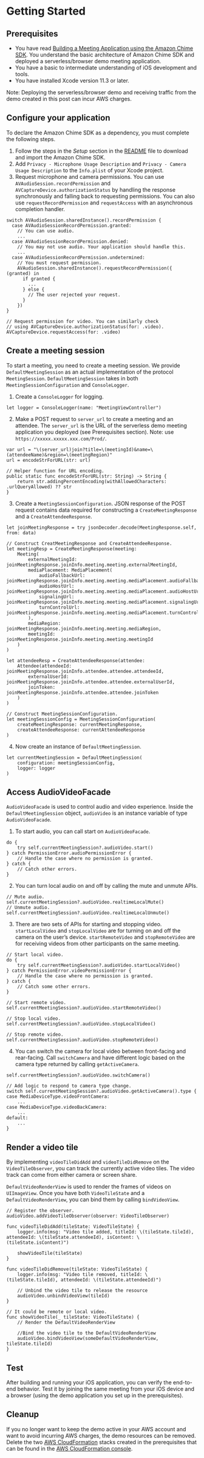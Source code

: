 # Getting Started

## Prerequisites

* You have read [Building a Meeting Application using the Amazon Chime SDK](https://aws.amazon.com/blogs/business-productivity/building-a-meeting-application-using-the-amazon-chime-sdk/). You understand the basic architecture of Amazon Chime SDK and deployed a serverless/browser demo meeting application.
* You have a basic to intermediate understanding of iOS development and tools.
* You have installed Xcode version 11.3 or later.

Note: Deploying the serverless/browser demo and receiving traffic from the demo created in this post can incur AWS charges.

## Configure your application

To declare the Amazon Chime SDK as a dependency, you must complete the following steps.

1. Follow the steps in the *Setup* section in the [README](https://github.com/aws/amazon-chime-sdk-ios/blob/master/README.md) file to download and import the Amazon Chime SDK.
2. Add `Privacy - Microphone Usage Description` and `Privacy - Camera Usage Description` to the `Info.plist` of your Xcode project.
3. Request microphone and camera permissions. You can use `AVAudioSession.recordPermission` and `AVCaptureDevice.authorizationStatus` by handling the response synchronously and falling back to requesting permissions. You can also use `requestRecordPermission` and `requestAccess` with an asynchronous completion handler.
```
switch AVAudioSession.sharedInstance().recordPermission {
  case AVAudioSessionRecordPermission.granted:
    // You can use audio.
    ...
  case AVAudioSessionRecordPermission.denied:
    // You may not use audio. Your application should handle this.
    ...
  case AVAudioSessionRecordPermission.undetermined:
    // You must request permission.
    AVAudioSession.sharedInstance().requestRecordPermission({ (granted) in
      if granted {
        ...
      } else {
        // The user rejected your request.
      }
    })
}

// Request permission for video. You can similarly check
// using AVCaptureDevice.authorizationStatus(for: .video).
AVCaptureDevice.requestAccess(for: .video)
```

## Create a meeting session

To start a meeting, you need to create a meeting session. We provide `DefaultMeetingSession` as an actual implementation of the protocol `MeetingSession`. `DefaultMeetingSession` takes in both `MeetingSessionConfiguration` and `ConsoleLogger`.

1. Create a `ConsoleLogger` for logging.
```
let logger = ConsoleLogger(name: "MeetingViewController")
```
2. Make a POST request to `server_url` to create a meeting and an attendee. The `server_url` is the URL of the serverless demo meeting application you deployed (see Prerequisites section).
Note: use `https://xxxxx.xxxxx.xxx.com/Prod/`.
```
var url = "\(server_url)join?title=\(meetingId)&name=\(attendeeName)&region=\(meetingRegion)"
url = encodeStrForURL(str: url)

// Helper function for URL encoding.
public static func encodeStrForURL(str: String) -> String {
    return str.addingPercentEncoding(withAllowedCharacters: .urlQueryAllowed) ?? str
}
```
3. Create a `MeetingSessionConfiguration`. JSON response of the POST request contains data required for constructing a `CreateMeetingResponse` and a `CreateAttendeeResponse`.
```
let joinMeetingResponse = try jsonDecoder.decode(MeetingResponse.self, from: data)

// Construct CreatMeetingResponse and CreateAttendeeResponse.
let meetingResp = CreateMeetingResponse(meeting:
    Meeting(
        externalMeetingId: joinMeetingResponse.joinInfo.meeting.meeting.externalMeetingId,
        mediaPlacement: MediaPlacement(
            audioFallbackUrl: joinMeetingResponse.joinInfo.meeting.meeting.mediaPlacement.audioFallbackUrl,
            audioHostUrl: joinMeetingResponse.joinInfo.meeting.meeting.mediaPlacement.audioHostUrl,
            signalingUrl: joinMeetingResponse.joinInfo.meeting.meeting.mediaPlacement.signalingUrl,
            turnControlUrl: joinMeetingResponse.joinInfo.meeting.meeting.mediaPlacement.turnControlUrl
        ),
        mediaRegion: joinMeetingResponse.joinInfo.meeting.meeting.mediaRegion,
        meetingId: joinMeetingResponse.joinInfo.meeting.meeting.meetingId
    )
)

let attendeeResp = CreateAttendeeResponse(attendee:
    Attendee(attendeeId: joinMeetingResponse.joinInfo.attendee.attendee.attendeeId,
        externalUserId: joinMeetingResponse.joinInfo.attendee.attendee.externalUserId,
        joinToken: joinMeetingResponse.joinInfo.attendee.attendee.joinToken
    )
)

// Construct MeetingSessionConfiguration.
let meetingSessionConfig = MeetingSessionConfiguration(
    createMeetingResponse: currentMeetingResponse,
    createAttendeeResponse: currentAttendeeResponse
)
```
4. Now create an instance of `DefaultMeetingSession`.
```
let currentMeetingSession = DefaultMeetingSession(
    configuration: meetingSessionConfig,
    logger: logger
)
```

## Access AudioVideoFacade

`AudioVideoFacade` is used to control audio and video experience. Inside the `DefaultMeetingSession` object, `audioVideo` is an instance variable of type `AudioVideoFacade`.

1. To start audio, you can call start on `AudioVideoFacade`.
```
do {
    try self.currentMeetingSession?.audioVideo.start()
} catch PermissionError.audioPermissionError {
    // Handle the case where no permission is granted.
} catch {
    // Catch other errors.
}
```
2. You can turn local audio on and off by calling the mute and unmute APIs.
```
// Mute audio.
self.currentMeetingSession?.audioVideo.realtimeLocalMute()
// Unmute audio.
self.currentMeetingSession?.audioVideo.realtimeLocalUnmute()
```
3. There are two sets of APIs for starting and stopping video. `startLocalVideo` and `stopLocalVideo` are for turning on and off the camera on the user’s device. `startRemoteVideo` and `stopRemoteVideo` are for receiving videos from other participants on the same meeting.
```
// Start local video.
do {
    try self.currentMeetingSession?.audioVideo.startLocalVideo()
} catch PermissionError.videoPermissionError {
    // Handle the case where no permission is granted.
} catch {
    // Catch some other errors.
}

// Start remote video.
self.currentMeetingSession?.audioVideo.startRemoteVideo()

// Stop local video.
self.currentMeetingSession?.audioVideo.stopLocalVideo()

// Stop remote video.
self.currentMeetingSession?.audioVideo.stopRemoteVideo()
```
4. You can switch the camera for local video between front-facing and rear-facing. Call `switchCamera` and have different logic based on the camera type returned by calling `getActiveCamera`.
```
self.currentMeetingSession?.audioVideo.switchCamera()

// Add logic to respond to camera type change.
switch self.currentMeetingSession?.audioVideo.getActiveCamera().type {
case MediaDeviceType.videoFrontCamera:
    ...
case MediaDeviceType.videoBackCamera:
    ...
default:
    ...
}
```

## Render a video tile

By implementing `videoTileDidAdd` and `videoTileDidRemove` on the `VideoTileObserver`, you can track the currently active video tiles. The video track can come from either camera or screen share.

`DefaultVideoRenderView` is used to render the frames of videos on `UIImageView`. Once you have both `VideoTileState` and a `DefaultVideoRenderView`, you can bind them by calling `bindVideoView`.
```
// Register the observer.
audioVideo.addVideoTileObserver(observer: VideoTileObserver)

func videoTileDidAdd(tileState: VideoTileState) {
    logger.info(msg: "Video tile added, titleId: \(tileState.tileId), attendeeId: \(tileState.attendeeId), isContent: \(tileState.isContent)")

    showVideoTile(tileState)
}

func videoTileDidRemove(tileState: VideoTileState) {
    logger.info(msg: "Video tile removed, titleId: \(tileState.tileId), attendeeId: \(tileState.attendeeId)")

    // Unbind the video tile to release the resource
    audioVideo.unbindVideoView(tileId)
}

// It could be remote or local video.
func showVideoTile(_ tileState: VideoTileState) {
    // Render the DefaultVideoRenderView

    //Bind the video tile to the DefaultVideoRenderView
    audioVideo.bindVideoView(someDefaultVideoRenderView, tileState.tileId)
}
```

## Test

After building and running your iOS application, you can verify the end-to-end behavior. Test it by joining the same meeting from your iOS device and a browser (using the demo application you set up in the prerequisites).

## Cleanup

If you no longer want to keep the demo active in your AWS account and want to avoid incurring AWS charges, the demo resources can be removed. Delete the two [AWS CloudFormation](https://aws.amazon.com/cloudformation/) stacks created in the prerequisites that can be found in the [AWS CloudFormation console](https://console.aws.amazon.com/cloudformation/home).
